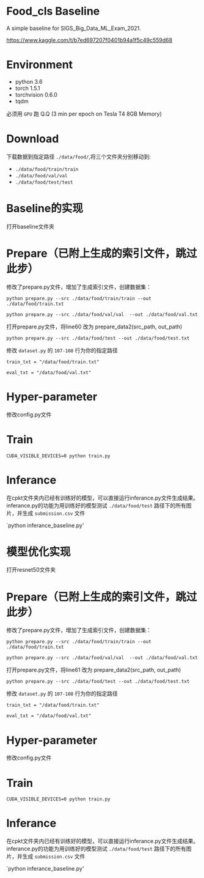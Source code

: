 # Food_cls Baseline

A simple baseline for SIGS_Big_Data_ML_Exam_2021.

https://www.kaggle.com/t/b7ed697207f0401b94a1f5c49c559d68

# Environment
- python 3.6
- torch 1.5.1
- torchvision 0.6.0
- tqdm

必须用 `GPU` 跑 Q.Q (3 min per epoch on Tesla T4 8GB Memory)

# Download

下载数据到指定路径 `./data/food/`,将三个文件夹分别移动到:

- `./data/food/train/train`
- `./data/food/val/val`
- `./data/food/test/test`

# Baseline的实现

打开baseline文件夹

# Prepare（已附上生成的索引文件，跳过此步）

修改了prepare.py文件，增加了生成索引文件，创建数据集：

`python prepare.py --src ./data/food/train/train --out ./data/food/train.txt`

`python prepare.py --src ./data/food/val/val  --out ./data/food/val.txt`

打开prepare.py文件，将line60 改为 prepare_data2(src_path, out_path)

`python prepare.py --src ./data/food/test --out ./data/food/test.txt`

修改 `dataset.py` 的 `107-108` 行为你的指定路径

`train_txt = "/data/food/train.txt"`

`eval_txt = "/data/food/val.txt"`

# Hyper-parameter

修改config.py文件

# Train

`CUDA_VISIBLE_DEVICES=0 python train.py`

# Inferance

在cpkt文件夹内已经有训练好的模型，可以直接运行inferance.py文件生成结果。inferance.py的功能为用训练好的模型测试 `./data/food/test` 路径下的所有图片，并生成 `submission.csv` 文件

`python inferance_baseline.py'

# 模型优化实现

打开resnet50文件夹

# Prepare（已附上生成的索引文件，跳过此步）

修改了prepare.py文件，增加了生成索引文件，创建数据集：

`python prepare.py --src ./data/food/train/train --out ./data/food/train.txt`

`python prepare.py --src ./data/food/val/val  --out ./data/food/val.txt`

打开prepare.py文件，将line61 改为 prepare_data2(src_path, out_path)

`python prepare.py --src ./data/food/test --out ./data/food/test.txt`

修改 `dataset.py` 的 `107-108` 行为你的指定路径

`train_txt = "/data/food/train.txt"`

`eval_txt = "/data/food/val.txt"`

# Hyper-parameter

修改config.py文件

# Train

`CUDA_VISIBLE_DEVICES=0 python train.py`

# Inferance

在cpkt文件夹内已经有训练好的模型，可以直接运行inferance.py文件生成结果。inferance.py的功能为用训练好的模型测试 `./data/food/test` 路径下的所有图片，并生成 `submission.csv` 文件

`python inferance_baseline.py'





